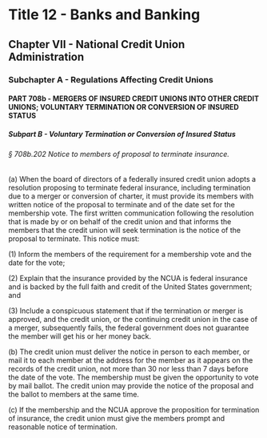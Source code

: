 
# Title 12 - Banks and Banking
## Chapter VII - National Credit Union Administration
### Subchapter A - Regulations Affecting Credit Unions
#### PART 708b - MERGERS OF INSURED CREDIT UNIONS INTO OTHER CREDIT UNIONS; VOLUNTARY TERMINATION OR CONVERSION OF INSURED STATUS
##### Subpart B - Voluntary Termination or Conversion of Insured Status
###### § 708b.202 Notice to members of proposal to terminate insurance.

(a) When the board of directors of a federally insured credit union adopts a resolution proposing to terminate federal insurance, including termination due to a merger or conversion of charter, it must provide its members with written notice of the proposal to terminate and of the date set for the membership vote. The first written communication following the resolution that is made by or on behalf of the credit union and that informs the members that the credit union will seek termination is the notice of the proposal to terminate. This notice must:

(1) Inform the members of the requirement for a membership vote and the date for the vote;

(2) Explain that the insurance provided by the NCUA is federal insurance and is backed by the full faith and credit of the United States government; and

(3) Include a conspicuous statement that if the termination or merger is approved, and the credit union, or the continuing credit union in the case of a merger, subsequently fails, the federal government does not guarantee the member will get his or her money back.

(b) The credit union must deliver the notice in person to each member, or mail it to each member at the address for the member as it appears on the records of the credit union, not more than 30 nor less than 7 days before the date of the vote. The membership must be given the opportunity to vote by mail ballot. The credit union may provide the notice of the proposal and the ballot to members at the same time.

(c) If the membership and the NCUA approve the proposition for termination of insurance, the credit union must give the members prompt and reasonable notice of termination.
